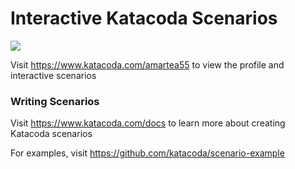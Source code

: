 # Interactive Katacoda Scenarios

[![](http://shields.katacoda.com/katacoda/amartea55/count.svg)](https://www.katacoda.com/amartea55 "Get your profile on Katacoda.com")

Visit https://www.katacoda.com/amartea55 to view the profile and interactive scenarios

### Writing Scenarios
Visit https://www.katacoda.com/docs to learn more about creating Katacoda scenarios

For examples, visit https://github.com/katacoda/scenario-example
